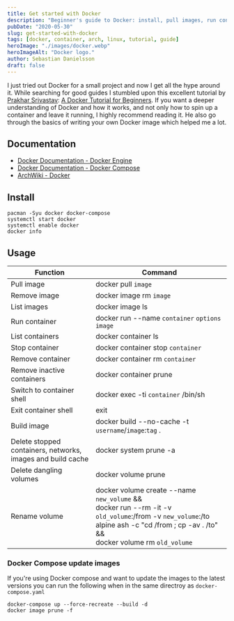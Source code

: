 ```yaml
---
title: Get started with Docker
description: "Beginner's guide to Docker: install, pull images, run containers, and manage with Docker Compose."
pubDate: "2020-05-30"
slug: get-started-with-docker
tags: [docker, container, arch, linux, tutorial, guide]
heroImage: "./images/docker.webp"
heroImageAlt: "Docker logo."
author: Sebastian Danielsson
draft: false
---
```


I just tried out Docker for a small project and now I get all the hype around it. While searching for good guides I stumbled upon this excellent tutorial by [Prakhar Srivastav](https://prakhar.me): [A Docker Tutorial for Beginners](https://docker-curriculum.com). If you want a deeper understanding of Docker and how it works, and not only how to spin up a container and leave it running, I highly recommend reading it. He also go through the basics of writing your own Docker image which helped me a lot.

<!--truncate-->

## Documentation

- [Docker Documentation - Docker Engine](https://docs.docker.com/engine/)
- [Docker Documentation - Docker Compose](https://docs.docker.com/compose/)
- [ArchWiki - Docker](https://wiki.archlinux.org/title/Docker)

## Install

```shell
pacman -Syu docker docker-compose
systemctl start docker
systemctl enable docker
docker info
```

## Usage

| Function                                                    | Command                                                                                                                                                                                        |
| ----------------------------------------------------------- | ---------------------------------------------------------------------------------------------------------------------------------------------------------------------------------------------- |
| Pull image                                                  | docker pull `image`                                                                                                                                                                            |
| Remove image                                                | docker image rm `image`                                                                                                                                                                        |
| List images                                                 | docker image ls                                                                                                                                                                                |
| Run container                                               | docker run --name `container` `options` `image`                                                                                                                                                |
| List containers                                             | docker container ls                                                                                                                                                                            |
| Stop container                                              | docker container stop `container`                                                                                                                                                              |
| Remove container                                            | docker container rm `container`                                                                                                                                                                |
| Remove inactive containers                                  | docker container prune                                                                                                                                                                         |
| Switch to container shell                                   | docker exec -ti `container` /bin/sh                                                                                                                                                            |
| Exit container shell                                        | exit                                                                                                                                                                                           |
| Build image                                                 | docker build --no-cache -t `username`/`image`:`tag` .                                                                                                                                          |
| Delete stopped containers, networks, images and build cache | docker system prune -a                                                                                                                                                                         |
| Delete dangling volumes                                     | docker volume prune                                                                                                                                                                            |
| Rename volume                                               | docker volume create --name `new_volume` && <br/> docker run --rm -it -v `old_volume`:/from -v `new_volume`:/to alpine ash -c "cd /from ; cp -av . /to" && <br/> docker volume rm `old_volume` |

### Docker Compose update images

If you're using Docker compose and want to update the images to the latest versions you can run the following when in the same directroy as `docker-compose.yaml`

```shell
docker-compose up --force-recreate --build -d
docker image prune -f
```

